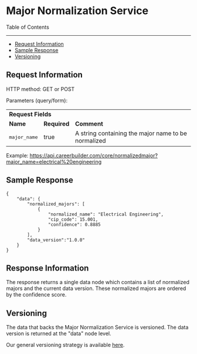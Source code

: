 Major Normalization Service
=============

Table of Contents
_________
- [Request Information](#request-information)
- [Sample Response](#sample-response)
- [Versioning](#versioning)



Request Information
-----

HTTP method: GET or POST

Parameters (query/form):


<table>
    <tr>
    <td colspan="4"><b>Request Fields</b></td>
    </tr>
    <tr>
        <td><b>Name</b></td>
        <td><b>Required</b></td>
        <td><b>Comment</b></td>
    </tr>
    <tr>
        <td><pre>major_name</pre></td>
        <td>true</td>
        <td>A string containing the major name to be normalized</td>
    </tr>
</table>
 
Example: https://api.careerbuilder.com/core/normalizedmajor?major_name=electrical%20engineering

Sample Response
-----

```
{
    "data": {
        "normalized_majors": [
            {
                "normalized_name": "Electrical Engineering",
                "cip_code": 15.001,
                "confidence": 0.8885
            }
        ],
        "data_version":"1.0.0"
    }
}
```


Response Information
-----

The response returns a single data node which contains a list of normalized majors and the current data version. These normalized majors are ordered by the confidence score. 

Versioning
-----------
The data that backs the Major Normalization Service is versioned. The data version is returned at the "data" node level.

Our general versioning strategy is available [here](/Versioning.md).
